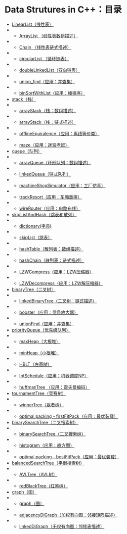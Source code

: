 # Data Strutures in C++：目录
- [LinearList（线性表）](#data-strutures-in-c)
- - [ArrayList （线性表数组描述）](https://github.com/SeanChan0901/DataStructure/tree/master/LinearList/ArrayList)
- - [Chain （线性表链式描述）](https://github.com/SeanChan0901/DataStructure/tree/master/LinearList/chain)
- - [circularList （循环链表）](https://github.com/SeanChan0901/DataStructure/tree/master/LinearList/circularList)
- - [doubleLinkedList（双向链表）](https://github.com/SeanChan0901/DataStructure/tree/master/LinearList/doubleLinkedList)
- - [union_find（应用：并查集）](https://github.com/SeanChan0901/DataStructure/tree/master/LinearList/union_find)
- - [binSortWithList（应用：桶排序）](https://github.com/SeanChan0901/DataStructure/tree/master/LinearList/binSortWithList)
- [stack（栈）]()
- - [arrayStack（栈：数组描述）](https://github.com/SeanChan0901/DataStructure/tree/master/stack/arrayStack)
- - [arrayStack（栈：链式描述）](https://github.com/SeanChan0901/DataStructure/tree/master/stack/linkedStack)
- - [offlineEquiralence（应用：离线等价类）](https://github.com/SeanChan0901/DataStructure/tree/master/stack/offlineEquiralence)
- - [maze（应用：迷宫老鼠）](https://github.com/SeanChan0901/DataStructure/tree/master/stack/maze)
- [queue（队列）]()
- - [arrayQueue（环形队列：数组描述）](https://github.com/SeanChan0901/DataStructure/tree/master/queue/arrayQueue)
- - [linkedQueue（链式队列）](https://github.com/SeanChan0901/DataStructure/tree/master/queue/linkedQueue)
- - [machineShopSimulator（应用：工厂仿真）](https://github.com/SeanChan0901/DataStructure/tree/master/queue/machineShopSimulator)
- - [trackResort（应用：车厢重排）](https://github.com/SeanChan0901/DataStructure/tree/master/queue/trackResort)
- - [wireRouter（应用：电路布线）](https://github.com/SeanChan0901/DataStructure/tree/master/queue/wireRouter)
- [skipListAndHash（跳表和散列）]()
- - [dictionary(字典)](https://github.com/SeanChan0901/DataStructure/tree/master/skipListAndHash/dictionary)
- - [skipList（跳表）](https://github.com/SeanChan0901/DataStructure/tree/master/skipListAndHash/skipList)
- - [hashTable（散列表：数组描述）](https://github.com/SeanChan0901/DataStructure/tree/master/skipListAndHash/hashTable)
- - [hashChain（散列表：链式描述）](https://github.com/SeanChan0901/DataStructure/tree/master/skipListAndHash/hashChain)
- - [LZWCompress（应用：LZW压缩器）](https://github.com/SeanChan0901/DataStructure/tree/master/skipListAndHash/LZWCompress)
- - [LZWDecompress（应用：LZW解压缩器）](https://github.com/SeanChan0901/DataStructure/tree/master/skipListAndHash/LZWDecompress)
- [binaryTree（二叉树）]()
- - [linkedBinaryTree（二叉树：链式描述）](https://github.com/SeanChan0901/DataStructure/tree/master/binaryTree)
- - [booster（应用：信号放大器）](https://github.com/SeanChan0901/DataStructure/tree/master/binaryTree/booster)
- - [unionFind（应用：并查集）](https://github.com/SeanChan0901/DataStructure/tree/master/binaryTree/uniteFindWithTree)
- [priorityQueue（优先级队列）]()
- - [maxHeap（大根堆）](https://github.com/SeanChan0901/DataStructure/tree/master/maxPriorityQueue/maxHeap)
- - [minHeap（小根堆）](https://github.com/SeanChan0901/DataStructure/tree/master/maxPriorityQueue/minHeap)
- - [HBLT（左高树）](https://github.com/SeanChan0901/DataStructure/tree/master/maxPriorityQueue/maxHblt)
- - [lptSchedule（应用：机器调度NP）](https://github.com/SeanChan0901/DataStructure/tree/master/maxPriorityQueue/makeSchedule)
- - [huffmanTree （应用：霍夫曼编码）](https://github.com/SeanChan0901/DataStructure/tree/master/maxPriorityQueue/huffmanTree)
- [tournamentTree（竞赛树）]()
- - [winnerTree（赢者树）](https://github.com/SeanChan0901/DataStructure/tree/master/tournamentTree/winnerTree)
- - [optimal packing - firstFitPack（应用：最优装载）](https://github.com/SeanChan0901/DataStructure/tree/master/tournamentTree/firstFitPack)
- [binarySearchTree（二叉搜索树）]()
- - [binarySearchTree（二叉搜索树）](https://github.com/SeanChan0901/DataStructure/tree/master/binarySearchTree/binarySearchTree)
- - [histogram（应用：直方图）](https://github.com/SeanChan0901/DataStructure/tree/master/binarySearchTree/Histogram)
- - [optimal packing - bestFitPack（应用：最优装载）](https://github.com/SeanChan0901/DataStructure/tree/master/binarySearchTree/bestFitPack)
- [balancedSearchTree（平衡搜索树）]()
- - [AVLTree（AVL树）](https://github.com/SeanChan0901/DataStructure/tree/master/balancedTree/AVLTree)
- - [redBlackTree（红黑树）](#data-strutures-in-c%e7%9b%ae%e5%bd%95)
- [graph（图）]()
- - [graph（图）](https://github.com/SeanChan0901/DataStructure/tree/master/graph/graph)
- - [adjacencyDiGraph（加权有向图：邻接矩阵描述）](https://github.com/SeanChan0901/DataStructure/tree/master/graph/adjacencyWDigraph)
- - [linkedDiGraph（无权有向图：邻接表描述）](https://github.com/SeanChan0901/DataStructure/tree/master/graph/linkedDigraph)